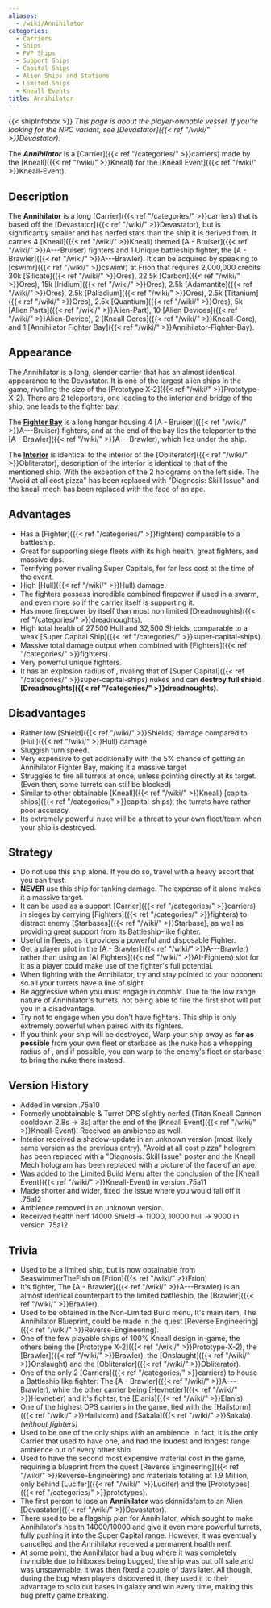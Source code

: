 ```yaml
---
aliases:
  - /wiki/Annihilator
categories:
  - Carriers
  - Ships
  - PVP Ships
  - Support Ships
  - Capital Ships
  - Alien Ships and Stations
  - Limited Ships
  - Kneall Events
title: Annihilator
---
```


{{< shipInfobox >}} _This page is about the player-ownable vessel. If you're looking for the NPC variant, see [Devastator]({{< ref "/wiki/" >}}Devastator)._

The **_Annihilator_** is a [Carrier]({{< ref "/categories/" >}}carriers) made by the [Kneall]({{< ref "/wiki/" >}}Kneall) for the [Kneall Event]({{< ref "/wiki/" >}}Kneall-Event).

## Description

The **Annihilator** is a long [Carrier]({{< ref "/categories/" >}}carriers) that is based off the [Devastator]({{< ref "/wiki/" >}}Devastator), but is significantly smaller and has nerfed stats than the ship it is derived from. It carries 4 [Kneall]({{< ref "/wiki/" >}}Kneall) themed [A - Bruiser]({{< ref "/wiki/" >}}A---Bruiser) fighters and 1 Unique battleship fighter, the [A - Brawler]({{< ref "/wiki/" >}}A---Brawler). It can be acquired by speaking to [cswimr]({{< ref "/wiki/" >}}cswimr) at Frion that requires 2,000,000 credits 30k [Silicate]({{< ref "/wiki/" >}}Ores), 22.5k [Carbon]({{< ref "/wiki/" >}}Ores), 15k [Iridium]({{< ref "/wiki/" >}}Ores), 2.5k [Adamantite]({{< ref "/wiki/" >}}Ores), 2.5k [Palladium]({{< ref "/wiki/" >}}Ores), 2.5k [Titanium]({{< ref "/wiki/" >}}Ores), 2.5k [Quantium]({{< ref "/wiki/" >}}Ores), 5k [Alien Parts]({{< ref "/wiki/" >}}Alien-Part), 10 [Alien Devices]({{< ref "/wiki/" >}}Alien-Device), 2 [Kneall Cores]({{< ref "/wiki/" >}}Kneall-Core), and 1 [Annihilator Fighter Bay]({{< ref "/wiki/" >}}Annihilator-Fighter-Bay).

## Appearance

The Annihilator is a long, slender carrier that has an almost identical appearance to the Devastator. It is one of the largest alien ships in the game, rivalling the size of the [Prototype X-2]({{< ref "/wiki/" >}}Prototype-X-2). There are 2 teleporters, one leading to the interior and bridge of the ship, one leads to the fighter bay.

The <u>**Fighter Bay**</u> is a long hangar housing 4 [A - Bruiser]({{< ref "/wiki/" >}}A---Bruiser) fighters, and at the end of the bay lies the teleporter to the [A - Brawler]({{< ref "/wiki/" >}}A---Brawler), which lies under the ship.

The <u>**Interior**</u> is identical to the interior of the [Obliterator]({{< ref "/wiki/" >}}Obliterator), description of the interior is identical to that of the mentioned ship. With the exception of the 2 holograms on the left side. The "Avoid at all cost pizza" has been replaced with "Diagnosis: Skill Issue" and the kneall mech has been replaced with the face of an ape.

## Advantages

- Has a [Fighter]({{< ref "/categories/" >}}fighters) comparable to a battleship.
- Great for supporting siege fleets with its high health, great fighters, and massive dps.
- Terrifying power rivaling Super Capitals, for far less cost at the time of the event.
- High [Hull]({{< ref "/wiki/" >}}Hull) damage.
- The fighters possess incredible combined firepower if used in a swarm, and even more so if the carrier itself is supporting it.
- Has more firepower by itself than most non limited [Dreadnoughts]({{< ref "/categories/" >}}dreadnoughts).
- High total health of 27,500 Hull and 32,500 Shields, comparable to a weak [Super Capital Ship]({{< ref "/categories/" >}}super-capital-ships).
- Massive total damage output when combined with [Fighters]({{< ref "/categories/" >}}fighters).
- Very powerful unique fighters.
- It has an explosion radius of , rivaling that of [Super Capital]({{< ref "/categories/" >}}super-capital-ships) nukes and can **destroy full shield [Dreadnoughts]({{< ref "/categories/" >}}dreadnoughts)**.

## Disadvantages

- Rather low [Shield]({{< ref "/wiki/" >}}Shields) damage compared to [Hull]({{< ref "/wiki/" >}}Hull) damage.
- Sluggish turn speed.
- Very expensive to get additionally with the 5% chance of getting an Annihilator Fighter Bay, making it a massive target
- Struggles to fire all turrets at once, unless pointing directly at its target. (Even then, some turrets can still be blocked)
- Similar to other obtainable [Kneall]({{< ref "/wiki/" >}}Kneall) [capital ships]({{< ref "/categories/" >}}capital-ships), the turrets have rather poor accuracy.
- Its extremely powerful nuke will be a threat to your own fleet/team when your ship is destroyed.

## Strategy

- Do not use this ship alone. If you do so, travel with a heavy escort that you can trust.
- **NEVER** use this ship for tanking damage. The expense of it alone makes it a massive target.
- It can be used as a support [Carrier]({{< ref "/categories/" >}}carriers) in sieges by carrying [Fighters]({{< ref "/categories/" >}}fighters) to distract enemy [Starbases]({{< ref "/wiki/" >}}Starbase), as well as providing great support from its Battleship-like fighter.
- Useful in fleets, as it provides a powerful and disposable Fighter.
- Get a player pilot in the [A - Brawler]({{< ref "/wiki/" >}}A---Brawler) rather than using an [AI Fighters]({{< ref "/wiki/" >}}AI-Fighters) slot for it as a player could make use of the fighter's full potential.
- When fighting with the Annihilator, try and stay pointed to your opponent so all your turrets have a line of sight.
- Be aggressive when you must engage in combat. Due to the low range nature of Annihilator's turrets, not being able to fire the first shot will put you in a disadvantage.
- Try not to engage when you don't have fighters. This ship is only extremely powerful when paired with its fighters.
- If you think your ship will be destroyed, Warp your ship away as **far as possible** from your own fleet or starbase as the nuke has a whopping radius of , and if possible, you can warp to the enemy's fleet or starbase to bring the nuke there instead.

## Version History

- Added in version .75a10
- Formerly unobtainable & Turret DPS slightly nerfed (Titan Kneall Cannon cooldown 2.8s -> 3s) after the end of the [Kneall Event]({{< ref "/wiki/" >}}Kneall-Event). Received an ambience as well.
- Interior received a shadow-update in an unknown version (most likely same version as the previous entry). "Avoid at all cost pizza" hologram has been replaced with a "Diagnosis: Skill Issue" poster and the Kneall Mech hologram has been replaced with a picture of the face of an ape.
- Was added to the Limited Build Menu after the conclusion of the [Kneall Event]({{< ref "/wiki/" >}}Kneall-Event) in version .75a11
- Made shorter and wider, fixed the issue where you would fall off it .75a12
- Ambience removed in an unknown version.
- Received health nerf 14000 Shield -> 11000, 10000 hull -> 9000 in version .75a12

## Trivia

- Used to be a limited ship, but is now obtainable from SeaswimmerTheFish on [Frion]({{< ref "/wiki/" >}}Frion)
- It's fighter, The [A - Brawler]({{< ref "/wiki/" >}}A---Brawler) is an almost identical counterpart to the limited battleship, the [Brawler]({{< ref "/wiki/" >}}Brawler).
- Used to be obtained in the Non-Limited Build menu, It's main item, The Annihilator Blueprint, could be made in the quest [Reverse Engineering]({{< ref "/wiki/" >}}Reverse-Engineering).
- One of the few playable ships of 100% Kneall design in-game, the others being the [Prototype X-2]({{< ref "/wiki/" >}}Prototype-X-2), the [Brawler]({{< ref "/wiki/" >}}Brawler), the [Onslaught]({{< ref "/wiki/" >}}Onslaught) and the [Obliterator]({{< ref "/wiki/" >}}Obliterator).
- One of the only 2 [Carriers]({{< ref "/categories/" >}}carriers) to house a Battleship like fighter: The [A - Brawler]({{< ref "/wiki/" >}}A---Brawler), while the other carrier being [Hevnetier]({{< ref "/wiki/" >}}Hevnetier) and it's fighter, the [Elanis]({{< ref "/wiki/" >}}Elanis).
- One of the highest DPS carriers in the game, tied with the [Hailstorm]({{< ref "/wiki/" >}}Hailstorm) and [Sakala]({{< ref "/wiki/" >}}Sakala). _(without fighters)_
- Used to be one of the only ships with an ambience. In fact, it is the only Carrier that used to have one, and had the loudest and longest range ambience out of every other ship.
- Used to have the second most expensive material cost in the game, requiring a blueprint from the quest [Reverse Engineering]({{< ref "/wiki/" >}}Reverse-Engineering) and materials totaling at 1.9 Million, only behind [Lucifer]({{< ref "/wiki/" >}}Lucifer) and the [Prototypes]({{< ref "/categories/" >}}prototypes).
- The first person to lose an **Annihilator** was skinnidafam to an Alien [Devastator]({{< ref "/wiki/" >}}Devastator).
- There used to be a flagship plan for Annihilator, which sought to make Annihilator's health 14000/10000 and give it even more powerful turrets, fully pushing it into the Super Capital range. However, it was eventually cancelled and the Annihilator received a permanent health nerf.
- At some point, the Annihilator had a bug where it was completely invincible due to hitboxes being bugged, the ship was put off sale and was unspawnable, it was then fixed a couple of days later. All though, during the bug when players discovered it, they used it to their advantage to solo out bases in galaxy and win every time, making this bug pretty game breaking.
